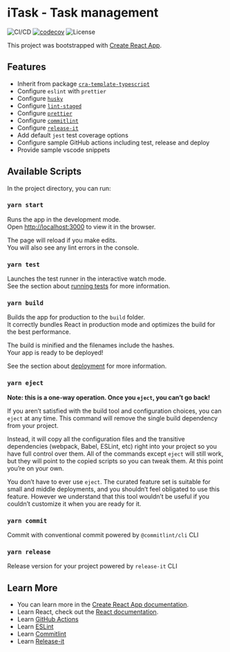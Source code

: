 # iTask - Task management

![CI/CD](https://github.com/phatnguyenuit/itask/workflows/CI/badge.svg)
[![codecov](https://codecov.io/gh/phatnguyenuit/itask/branch/master/graph/badge.svg?token=lE63QSlvxI)](https://codecov.io/gh/phatnguyenuit/itask)
![License](https://img.shields.io/github/license/phatnguyenuit/itask)

This project was bootstrapped with [Create React App](https://github.com/facebook/create-react-app).

## Features

- Inherit from package [`cra-template-typescript`](https://www.npmjs.com/package/cra-template-typescript)
- Configure `eslint` with `prettier`
- Configure [`husky`](https://typicode.github.io/husky/#/)
- Configure [`lint-staged`](https://github.com/okonet/lint-staged#readme)
- Configure [`prettier`](https://prettier.io/)
- Configure [`commitlint`](https://commitlint.js.org/)
- Configure [`release-it`](https://github.com/release-it/release-it)
- Add default `jest` test coverage options
- Configure sample GitHub actions including test, release and deploy
- Provide sample vscode snippets

## Available Scripts

In the project directory, you can run:

### `yarn start`

Runs the app in the development mode.\
Open [http://localhost:3000](http://localhost:3000) to view it in the browser.

The page will reload if you make edits.\
You will also see any lint errors in the console.

### `yarn test`

Launches the test runner in the interactive watch mode.\
See the section about [running tests](https://facebook.github.io/create-react-app/docs/running-tests) for more information.

### `yarn build`

Builds the app for production to the `build` folder.\
It correctly bundles React in production mode and optimizes the build for the best performance.

The build is minified and the filenames include the hashes.\
Your app is ready to be deployed!

See the section about [deployment](https://facebook.github.io/create-react-app/docs/deployment) for more information.

### `yarn eject`

**Note: this is a one-way operation. Once you `eject`, you can’t go back!**

If you aren’t satisfied with the build tool and configuration choices, you can `eject` at any time. This command will remove the single build dependency from your project.

Instead, it will copy all the configuration files and the transitive dependencies (webpack, Babel, ESLint, etc) right into your project so you have full control over them. All of the commands except `eject` will still work, but they will point to the copied scripts so you can tweak them. At this point you’re on your own.

You don’t have to ever use `eject`. The curated feature set is suitable for small and middle deployments, and you shouldn’t feel obligated to use this feature. However we understand that this tool wouldn’t be useful if you couldn’t customize it when you are ready for it.

### `yarn commit`

Commit with conventional commit powered by `@commitlint/cli` CLI

### `yarn release`

Release version for your project powered by `release-it` CLI

## Learn More

- You can learn more in the [Create React App documentation](https://facebook.github.io/create-react-app/docs/getting-started).
- Learn React, check out the [React documentation](https://reactjs.org/).
- Learn [GitHub Actions](https://docs.github.com/en/free-pro-team@latest/actions/learn-github-actions)
- Learn [ESLint](https://eslint.org/docs/user-guide/getting-started)
- Learn [Commitlint](https://commitlint.js.org/#/)
- Learn [Release-it](https://github.com/release-it/release-it)
